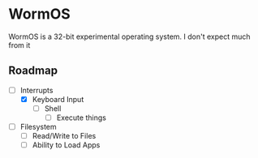 # WormOS

WormOS is a 32-bit experimental operating system. I don't expect much from it

## Roadmap

- [ ] Interrupts
  - [X] Keyboard Input
    - [ ] Shell
      - [ ] Execute things
- [ ] Filesystem
  - [ ] Read/Write to Files
  - [ ] Ability to Load Apps
